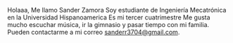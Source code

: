 Holaaa, Me llamo Sander Zamora
Soy estudiante de Ingeniería Mecatrónica en la Universidad Hispanoamerica
Es mi tercer cuatrimestre
Me gusta mucho escuchar música, ir la gimnasio  y pasar tiempo con mi familia.
Pueden contactarme a mi correo sanderr3704@gmail.com.
